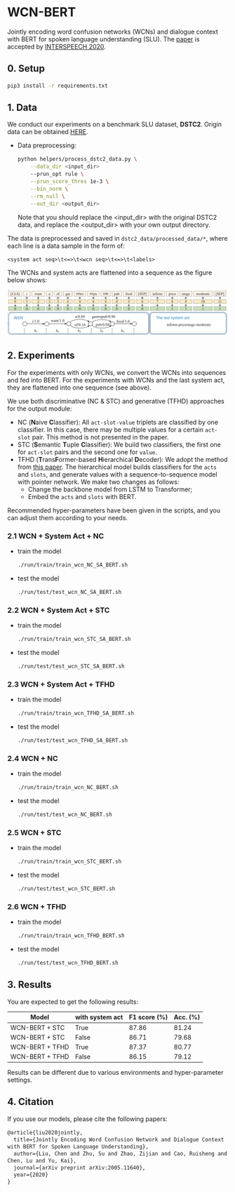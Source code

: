 # WCN-BERT

Jointly encoding word confusion networks (WCNs) and dialogue context with BERT for spoken language understanding (SLU). The [paper](https://arxiv.org/pdf/2005.11640.pdf) is accepted by [INTERSPEECH 2020](http://www.interspeech2020.org/).

## 0. Setup

```bash
pip3 install -r requirements.txt
```

## 1. Data

We conduct our experiments on a benchmark SLU dataset, **DSTC2**. Origin data can be obtained [HERE](http://camdial.org/~mh521/dstc/).

- Data preprocessing:
    ```bash
    python helpers/process_dstc2_data.py \
        --data_dir <input_dir>
        --prun_opt rule \
        --prun_score_thres 1e-3 \
        --bin_norm \
        --rm_null \
        --out_dir <output_dir>
    ```
    Note that you should replace the <input_dir> with the original DSTC2 data, and replace the <output_dir> with your own output directory.

The data is preprocessed and saved in `dstc2_data/processed_data/*`, where each line is a data sample in the form of:

```
<system act seq>\t<=>\t<wcn seq>\t<=>\t<labels>
```

The WCNs and system acts are flattened into a sequence as the figure below shows:

![](figs/input.png)

## 2. Experiments

For the experiments with only WCNs, we convert the WCNs into sequences and fed into BERT. For the experiments with WCNs and the last system act, they are flattened into one sequence (see above).

We use both discriminative (NC & STC) and generative (TFHD) approaches for the output module:

- NC (**N**aive **C**lassifier): All `act-slot-value` triplets are classified by one classifier. In this case, there may be multiple values for a certain `act-slot` pair. This method is not presented in the paper.
- STC (**S**emantic **T**uple **C**lassifier): We build two classifiers, the first one for `act-slot` pairs and the second one for `value`.
- TFHD (**T**rans**F**ormer-based **H**ierarchical **D**ecoder): We adopt the method from [this paper](https://arxiv.org/pdf/1904.04498.pdf). The hierarchical model builds classifiers for the `acts` and `slots`, and generate values with a sequence-to-sequence model with pointer network. We make two  changes as follows:
  - Change the backbone model from LSTM to Transformer;
  - Embed the `acts` and `slots` with BERT. 

Recommended hyper-parameters have been given in the scripts, and you can adjust them according to your needs. 

### 2.1 WCN + System Act + NC

- train the model

  ```bash
  ./run/train/train_wcn_NC_SA_BERT.sh
  ```

- test the model

  ```bash
  ./run/test/test_wcn_NC_SA_BERT.sh
  ```

### 2.2 WCN + System Act + STC

- train the model

  ```bash
  ./run/train/train_wcn_STC_SA_BERT.sh
  ```

- test the model

  ```bash
  ./run/test/test_wcn_STC_SA_BERT.sh
  ```

### 2.3 WCN + System Act + TFHD

- train the model

  ```bash
  ./run/train/train_wcn_TFHD_SA_BERT.sh
  ```

- test the model

  ```bash
  ./run/test/test_wcn_TFHD_SA_BERT.sh
  ```

### 2.4 WCN + NC

- train the model

  ```bash
  ./run/train/train_wcn_NC_BERT.sh
  ```

- test the model

  ```bash
  ./run/test/test_wcn_NC_BERT.sh
  ```

### 2.5 WCN + STC

- train the model

  ```bash
  ./run/train/train_wcn_STC_BERT.sh
  ```

- test the model

  ```bash
  ./run/test/test_wcn_STC_BERT.sh
  ```


### 2.6 WCN + TFHD

- train the model

  ```bash
  ./run/train/train_wcn_TFHD_BERT.sh
  ```

- test the model

  ```bash
  ./run/test/test_wcn_TFHD_BERT.sh
  ```

## 3. Results

You are expected to get the following results:

| Model           | with system act | F1 score (%) | Acc. (%) |
| --------------- | --------------- | ------------ | -------- |
| WCN-BERT + STC  | True            | 87.86        | 81.24    |
| WCN-BERT + STC  | False           | 86.71        | 79.68    |
| WCN-BERT + TFHD | True            | 87.37        | 80.77    |
| WCN-BERT + TFHD | False           | 86.15        | 79.12    |

Results can be different due to various environments and hyper-parameter settings.



## 4. Citation

If you use our models, please cite the following papers:

```
@article{liu2020jointly,
  title={Jointly Encoding Word Confusion Network and Dialogue Context with BERT for Spoken Language Understanding},
  author={Liu, Chen and Zhu, Su and Zhao, Zijian and Cao, Ruisheng and Chen, Lu and Yu, Kai},
  journal={arXiv preprint arXiv:2005.11640},
  year={2020}
}
```

